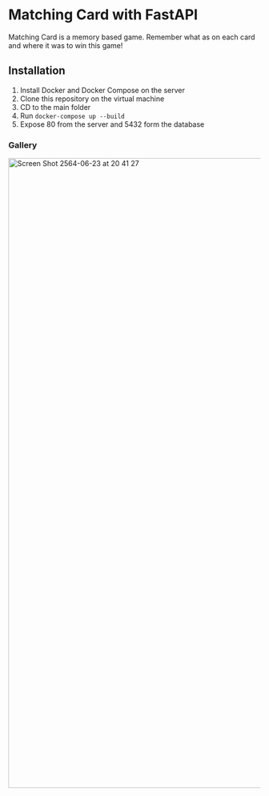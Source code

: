 # Matching Card with FastAPI

Matching Card is a memory based game. Remember what as on each card and where it was to win this game!

## Installation
1. Install Docker and Docker Compose on the server
2. Clone this repository on the virtual machine
3. CD to the main folder
4. Run ```docker-compose up --build```
5. Expose 80 from the server and 5432 form the database

### Gallery

<img width="1256" alt="Screen Shot 2564-06-23 at 20 41 27" src="https://user-images.githubusercontent.com/81974292/123107269-94e7c480-d463-11eb-8372-fc0936743e08.png">
